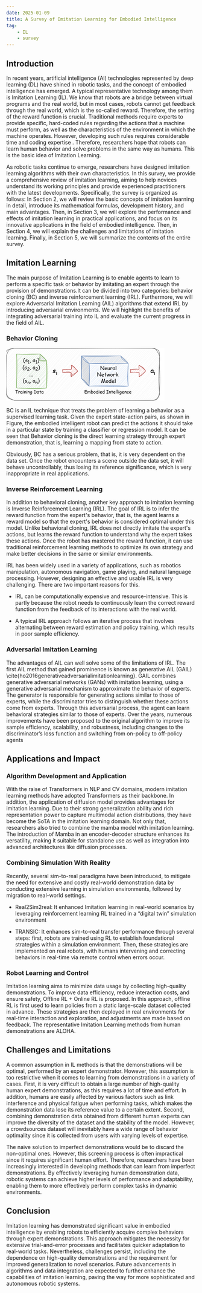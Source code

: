 ```yaml
---
date: 2025-01-09
title: A Survey of Imitation Learning for Embodied Intelligence
tag:
    - IL
    - survey
---
```


## Introduction

In recent years, artificial intelligence (AI) technologies represented by deep learning (DL) have shined in robotic tasks, and the concept of embodied intelligence has emerged. A typical representative technology among them is Imitation Learning (IL). We know that robots are a bridge between virtual programs and the real world, but in most cases, robots cannot get feedback through the real world, which is the so-called reward. Therefore, the setting of the reward function is crucial. Traditional methods require experts to provide specific, hard-coded rules regarding the actions that a machine must perform, as well as the characteristics of the environment in which the machine operates. However, developing such rules requires considerable time and coding expertise . Therefore, researchers hope that robots can learn human behavior and solve problems in the same way as humans. This is the basic idea of Imitation Learning.

As robotic tasks continue to emerge, researchers have designed imitation learning algorithms with their own characteristics. In this survey, we provide a comprehensive review of imitation learning, aiming to help novices understand its working principles and provide experienced practitioners with the latest developments. Specifically, the survey is organized as follows: In Section 2, we will review the basic concepts of imitation learning in detail, introduce its mathematical formulas, development history, and main advantages. Then, in Section 3, we will explore the performance and effects of imitation learning in practical applications, and focus on its innovative applications in the field of embodied intelligence. Then, in Section 4, we will explain the challenges and limitations of imitation learning. Finally, in Section 5, we will summarize the contents of the entire survey.

## Imitation Learning

The main purpose of Imitation Learning is to enable agents to learn to perform a specific task or behavior by imitating an expert through the provision of demonstrations.It can be divided into two categories: behavior cloning (BC) and inverse reinforcement learning (IRL). Furthermore, we will explore Adversarial Imitation Learning (AIL) algorithms that extend IRL by introducing adversarial environments. We will highlight the benefits of integrating adversarial training into IL and evaluate the current progress in the field of AIL.

### Behavior Cloning

![Figure: A Flow Chart of Behavior Cloning where s is the input and a is the output](./images/bc.drawio.png)

BC is an IL technique that treats the problem of learning a behavior as a supervised learning task. Given the expert state-action pairs, as shown in Figure, the embodied intelligent robot can predict the actions it should take in a particular state by training a classifier or regression model. It can be seen that Behavior cloning is the direct learning strategy through expert demonstration, that is, learning a mapping from state to action.

Obviously, BC has a serious problem, that is, it is very dependent on the data set. Once the robot encounters a scene outside the data set, it will behave uncontrollably, thus losing its reference significance, which is very inappropriate in real applications.

### Inverse Reinforcement Learning

In addition to behavioral cloning, another key approach to imitation learning is Inverse Reinforcement Learning (IRL). The goal of IRL is to infer the reward function from the expert's behavior, that is, the agent learns a reward model so that the expert's behavior is considered optimal under this model. Unlike behavioral cloning, IRL does not directly imitate the expert's actions, but learns the reward function to understand why the expert takes these actions. Once the robot has mastered the reward function, it can use traditional reinforcement learning methods to optimize its own strategy and make better decisions in the same or similar environments.

IRL has been widely used in a variety of applications, such as robotics manipulation, autonomous navigation, game playing, and natural language processing. However, designing an effective and usable IRL is very challenging. There are two important reasons for this.

- IRL can be computationally expensive and resource-intensive. This is partly because the robot needs to continuously learn the correct reward function from the feedback of its interactions with the real world.

- A typical IRL approach follows an iterative process that involves alternating between reward estimation and policy training, which results in poor sample efficiency.

### Adversarial Imitation Learning

The advantages of AIL can well solve some of the limitations of IRL. The first AIL method that gained prominence is known as generative AIL (GAIL) \cite{ho2016generativeadversarialimitationlearning}. GAIL combines generative adversarial networks (GANs) with imitation learning, using a generative adversarial mechanism to approximate the behavior of experts. The generator is responsible for generating actions similar to those of experts, while the discriminator tries to distinguish whether these actions come from experts. Through this adversarial process, the agent can learn behavioral strategies similar to those of experts. Over the years, numerous improvements have been proposed to the original algorithm to improve its sample efficiency, scalability, and robustness, including changes to the discriminator’s loss function and switching from on-policy to off-policy agents


## Applications and Impact

### Algorithm Development and Application

With the raise of Transformers in NLP and CV domains, modern imitation learning methods have adopted Transformers as their backbone. In addition, the application of diffusion model provides advantages for imitation learning. Due to their strong generalization ability and rich representation power to capture multimodal action distributions, they have become the SoTA in the imitation learning domain. Not only that, researchers also tried to combine the mamba model with imitation learning. The introduction of Mamba in an encoder-decoder structure enhances its versatility, making it suitable for standalone use as well as integration into advanced architectures like diffusion processes.

### Combining Simulation With Reality

Recently, several sim-to-real paradigms have been introduced, to mitigate the need for extensive and costly real-world demonstration data by conducting extensive learning in simulation environments, followed by migration to real-world settings.

- Real2Sim2real: It enhanced Imitation learning in real-world scenarios by leveraging reinforcement learning RL trained in a “digital twin” simulation environment

- TRANSIC: It enhances sim-to-real transfer performance through several steps: first, robots are trained using RL to establish foundational strategies within a simulation environment. Then, these strategies are implemented on real robots, with humans intervening and correcting behaviors in real-time via remote control when errors occur.

### Robot Learning and Control

Imitation learning aims to minimize data usage by collecting high-quality demonstrations. To improve data efficiency, reduce interaction costs, and ensure safety, Offline RL + Online RL is proposed. In this approach, offline RL is first used to learn policies from a static large-scale dataset collected in advance. These strategies are then deployed in real environments for real-time interaction and exploration, and adjustments are made based on feedback. The representative Imitation Learning methods from human demonstrations are ALOHA.



## Challenges and Limitations

A common assumption in IL methods is that the demonstrations will be optimal, performed by an expert demonstrator. However, this assumption is too restrictive when it comes to learning from demonstrations in a variety of cases. First, it is very difficult to obtain a large number of high-quality human expert demonstrations, as this requires a lot of time and effort. In addition, humans are easily affected by various factors such as link interference and physical fatigue when performing tasks, which makes the demonstration data lose its reference value to a certain extent. Second, combining demonstration data obtained from different human experts can improve the diversity of the dataset and the stability of the model. However, a crowdsources dataset will inevitably have a wide range of behavior optimality since it is collected from users with varying levels of expertise.

The naive solution to imperfect demonstrations would be to discard the non-optimal ones. However, this screening process is often impractical since it requires significant human effort. Therefore, researchers have been increasingly interested in developing methods that can learn from imperfect demonstrations. By effectively leveraging human demonstration data, robotic systems can achieve higher levels of performance and adaptability, enabling them to more effectively perform complex tasks in dynamic environments.


## Conclusion

Imitation learning has demonstrated significant value in embodied intelligence by enabling robots to efficiently acquire complex behaviors through expert demonstrations. This approach mitigates the necessity for extensive trial-and-error processes and facilitates quicker adaptation to real-world tasks. Nevertheless, challenges persist, including the dependence on high-quality demonstrations and the requirement for improved generalization to novel scenarios. Future advancements in algorithms and data integration are expected to further enhance the capabilities of imitation learning, paving the way for more sophisticated and autonomous robotic systems.